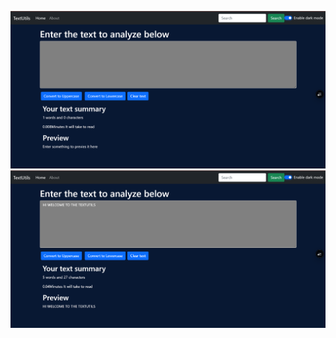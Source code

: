 ![Project Output](Screenshot%202025-03-26%20172527.png)
![Project Output 2](Screenshot%202025-03-26%20172605.png)
